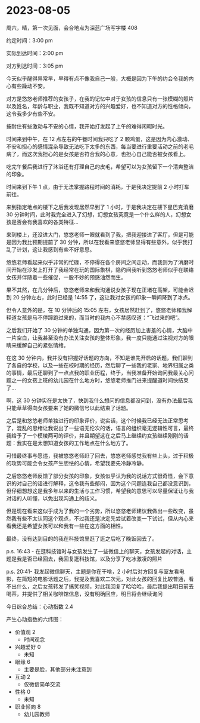 # 2023-08-05

周六，晴，第一次见面，会合地点为深蓝广场写字楼 408

约定时间：3:00 pm

实际到达时间：2:00 pm

对方到达时间：3:05 pm

今天似乎醒得异常早，早得有点不像我自己一般，大概是因为下午的约会令我的内心有些躁动不安。

对方是悠悠老师推荐的女孩子，在我的记忆中对于女孩的信息只有一张模糊的照片以及姓名，年龄与职业，我既不知道对方的兴趣爱好，也不知道对方的性格倾向，这令我多少有些不安。

按耐住有些激动与不安的心情，我开始打发起了上午的难得闲暇时光。

时间来到中午，在 12 点左右的午餐时间我只吃了 2 颗鸡蛋，这是因为内心激动、不安和担心的感情混杂导致无法吃下太多的东西，每当要进行重要活动之前的老毛病了，而这次我担心的是女孩是否符合我的心意，也担心自己能否被女孩看上。

吃完午餐后我进行了沐浴还有打理自己的皮毛，希望可以为女孩留下一个清爽整洁的印象。

时间来到下午 1 点，由于无法掌握路程时间的消耗，于是我决定提前 2 小时打车前往。

来到指定地点的楼下之后我发现居然早到了 1 小时，于是我决定在楼下星巴克消磨 30 分钟时间，此时我完全进入了幻想，幻想女孩究竟是一个什么样的人，幻想女孩是否会有我喜欢的各类特征...

来到楼上，还没进大门，悠悠老师一眼就看到了我，把我迎接进了客厅，但是可能是因为我比预期提前了 30 分钟，所以在我看来悠悠老师显得有些意外，似乎我打乱了计划，这让我感到有些不好意思。

悠悠老师看起来似乎非常的忙碌，不停得在各个房间之间走动，而我则为了消磨时间开始在沙发上打开了我经常在玩的国际象棋，隐约间我听到悠悠老师似乎在联络女孩并伴随着一些催促，一股不妙的预感油然而生。

果不其然，在几分钟后，悠悠老师来和我沟通说女孩子现在正堵在高架，可能会迟到 20 分钟左右，此时已经是 14:55 了，这让我对女孩的印象一瞬间降到了冰点。

但令人意外的是，在 10 分钟后的 15:05 左右，女孩居然赶到了，悠悠老师和我解释道女孩是马不停蹄跑过来的，而当时的我内心不禁感叹道：“飞过来的吧”。

之后我们开始了 30 分钟的单独沟通，因为第一次的经历加上害羞的心情，大脑中一片空白，让我甚至没有办法关注女孩的整体形象，我一度只能通过注视对方的眼睛来缓解自己的紧张情绪。

在这 30 分钟内，我并没有把握好话题的方向，不知是谁先开启的话题，我们聊到了各自的学校，以及一些在校时期的经历，然后聊了一些我的老家、地界归属之类的事情，最后还聊到了一点点我的职业历程，终于，当我准备开始询问我最关心问题之一的女孩上班的幼儿园在什么地方时，悠悠老师推门进来提醒道时间快结束了...

啊，这 30 分钟实在是太快了，快到我什么想问的信息都没问到，没有办法最后我只能草草得向女孩要来了她的微信号以此结束了话题。

之后是和悠悠老师单独进行的印象评价，说实话，这个时候我已经无法正常思考了，混乱的思绪让我说出了一些语无伦次的话，语言的组织毫无逻辑性可言，最终我给予了一个模棱两可的评价，并且期望这在之后马上继续约女孩继续刚刚的话题：我实在是太想知道女孩的工作地点在什么地方了。

可惜最终事与愿违，我被悠悠老师赶了回去，悠悠老师感觉我有些上头，过于积极的攻势可能会令女孩产生胆怯的心情，希望我要先冷静冷静。

之后悠悠老师反馈了部分女孩的印象，女孩似乎认为我的说话方式很奇怪，会下意识的对自己的话进行解释，这令我有些郁闷，因为这个问题连我自己都没意识到，但仔细想想这是我多年以来的生活与工作习惯，希望我的意思可以尽量保证让与我对话的人听懂，以免出现沟通上的歧义。

但是现在看来这似乎成为了我的一个劣势，所以悠悠老师建议我做出一些改变，虽然我有些不太认同这个观点，不过我还是决定先尝试着改变一下试试，但从内心来看我还是希望女孩可以和我有一些在这方面的相性。

最终，没有达到目的的我在科技馆里逛了逛之后吃了晚饭回去了。

p.s. 16:43 - 在逛科技馆时与女孩发生了一些微信上的聊天，女孩发起的对话，主题是我是否已经回去，我回复逛科技馆，以及分享了吃冰激凌的照片

p.s. 20:41- 我发起微信聊天，主题是你在干啥，2 小时后对方回复与室友看电影，在简短的电影话题之后，我提及我喜欢二次元，对此女孩的回复比较普通，看不出什么，之后女孩转发了搞笑视频，对此我回复了哈哈哈，最后我提出明日前去喝茶，并提供了相关咖啡馆信息，没有明确回应，明日将会继续询问

今日综合总结：心动指数 2.4

产生心动指数的六纬图：

- 价值观 2
  - 时间观念
- 兴趣爱好 0
  - 未知
- 眼缘 6
  - 主要是脸，其他部分未注意到
- 互动 2
  - 仅微信简单交流
- 性格 0
  - 未知
- 职业倾向 8
  - 幼儿园教师
